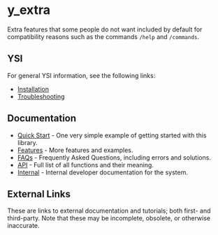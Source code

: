 # y_extra

Extra features that some people do not want included by default for compatibility reasons such as the commands `/help` and `/commands`.

## YSI

For general YSI information, see the following links:

* [Installation](../installation.md)
* [Troubleshooting](../troubleshooting.md)

## Documentation

* [Quick Start](y_extra/quick-start.md) - One very simple example of getting started with this library.
* [Features](y_extra/features.md) - More features and examples.
* [FAQs](y_extra/faqs.md) - Frequently Asked Questions, including errors and solutions.
* [API](y_extra/api.md) - Full list of all functions and their meaning.
* [Internal](y_extra/internal.md) - Internal developer documentation for the system.

## External Links

These are links to external documentation and tutorials; both first- and third-party.  Note that these may be incomplete, obsolete, or otherwise inaccurate.

